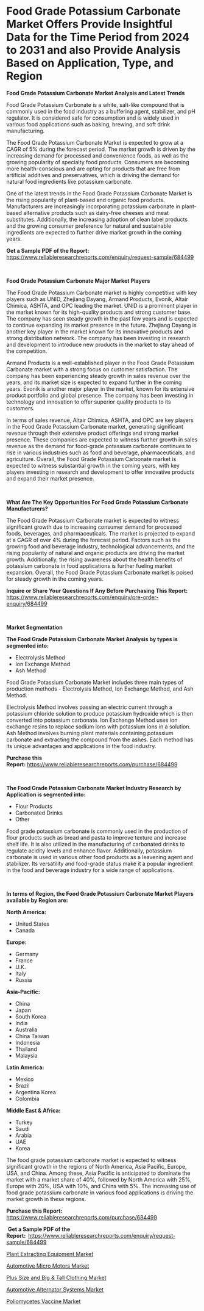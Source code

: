 <p><h1>Food Grade Potassium Carbonate Market Offers Provide Insightful Data for the Time Period from 2024 to 2031 and also Provide Analysis Based on Application, Type, and Region</h1></p><p><strong>Food Grade Potassium Carbonate Market Analysis and Latest Trends</strong></p>
<p><p>Food Grade Potassium Carbonate is a white, salt-like compound that is commonly used in the food industry as a buffering agent, stabilizer, and pH regulator. It is considered safe for consumption and is widely used in various food applications such as baking, brewing, and soft drink manufacturing.</p><p>The Food Grade Potassium Carbonate Market is expected to grow at a CAGR of 5% during the forecast period. The market growth is driven by the increasing demand for processed and convenience foods, as well as the growing popularity of specialty food products. Consumers are becoming more health-conscious and are opting for products that are free from artificial additives and preservatives, which is driving the demand for natural food ingredients like potassium carbonate.</p><p>One of the latest trends in the Food Grade Potassium Carbonate Market is the rising popularity of plant-based and organic food products. Manufacturers are increasingly incorporating potassium carbonate in plant-based alternative products such as dairy-free cheeses and meat substitutes. Additionally, the increasing adoption of clean label products and the growing consumer preference for natural and sustainable ingredients are expected to further drive market growth in the coming years.</p></p>
<p><strong>Get a Sample PDF of the Report:&nbsp;</strong> <a href="https://www.reliableresearchreports.com/enquiry/request-sample/684499">https://www.reliableresearchreports.com/enquiry/request-sample/684499</a></p>
<p>&nbsp;</p>
<p><strong>Food Grade Potassium Carbonate Major Market Players</strong></p>
<p><p>The Food Grade Potassium Carbonate market is highly competitive with key players such as UNID, Zhejiang Dayang, Armand Products, Evonik, Altair Chimica, ASHTA, and OPC leading the market. UNID is a prominent player in the market known for its high-quality products and strong customer base. The company has seen steady growth in the past few years and is expected to continue expanding its market presence in the future. Zhejiang Dayang is another key player in the market known for its innovative products and strong distribution network. The company has been investing in research and development to introduce new products in the market to stay ahead of the competition.</p><p>Armand Products is a well-established player in the Food Grade Potassium Carbonate market with a strong focus on customer satisfaction. The company has been experiencing steady growth in sales revenue over the years, and its market size is expected to expand further in the coming years. Evonik is another major player in the market, known for its extensive product portfolio and global presence. The company has been investing in technology and innovation to offer superior quality products to its customers.</p><p>In terms of sales revenue, Altair Chimica, ASHTA, and OPC are key players in the Food Grade Potassium Carbonate market, generating significant revenue through their extensive product offerings and strong market presence. These companies are expected to witness further growth in sales revenue as the demand for food-grade potassium carbonate continues to rise in various industries such as food and beverage, pharmaceuticals, and agriculture. Overall, the Food Grade Potassium Carbonate market is expected to witness substantial growth in the coming years, with key players investing in research and development to offer innovative products and expand their market presence.</p></p>
<p>&nbsp;</p>
<p><strong>What Are The Key Opportunities For Food Grade Potassium Carbonate Manufacturers?</strong></p>
<p><p>The Food Grade Potassium Carbonate market is expected to witness significant growth due to increasing consumer demand for processed foods, beverages, and pharmaceuticals. The market is projected to expand at a CAGR of over 4% during the forecast period. Factors such as the growing food and beverage industry, technological advancements, and the rising popularity of natural and organic products are driving the market growth. Additionally, the rising awareness about the health benefits of potassium carbonate in food applications is further fueling market expansion. Overall, the Food Grade Potassium Carbonate market is poised for steady growth in the coming years.</p></p>
<p><strong>Inquire or Share Your Questions If Any Before Purchasing This Report:</strong> <a href="https://www.reliableresearchreports.com/enquiry/pre-order-enquiry/684499">https://www.reliableresearchreports.com/enquiry/pre-order-enquiry/684499</a></p>
<p>&nbsp;</p>
<p><strong>Market Segmentation</strong></p>
<p><strong>The Food Grade Potassium Carbonate Market Analysis by types is segmented into:</strong></p>
<p><ul><li>Electrolysis Method</li><li>Ion Exchange Method</li><li>Ash Method</li></ul></p>
<p><p>Food Grade Potassium Carbonate Market includes three main types of production methods - Electrolysis Method, Ion Exchange Method, and Ash Method.</p><p>Electrolysis Method involves passing an electric current through a potassium chloride solution to produce potassium hydroxide which is then converted into potassium carbonate. Ion Exchange Method uses ion exchange resins to replace sodium ions with potassium ions in a solution. Ash Method involves burning plant materials containing potassium carbonate and extracting the compound from the ashes. Each method has its unique advantages and applications in the food industry.</p></p>
<p><strong>Purchase this Report:&nbsp;</strong><a href="https://www.reliableresearchreports.com/purchase/684499">https://www.reliableresearchreports.com/purchase/684499</a></p>
<p>&nbsp;</p>
<p><strong>The Food Grade Potassium Carbonate Market Industry Research by Application is segmented into:</strong></p>
<p><ul><li>Flour Products</li><li>Carbonated Drinks</li><li>Other</li></ul></p>
<p><p>Food grade potassium carbonate is commonly used in the production of flour products such as bread and pasta to improve texture and increase shelf life. It is also utilized in the manufacturing of carbonated drinks to regulate acidity levels and enhance flavor. Additionally, potassium carbonate is used in various other food products as a leavening agent and stabilizer. Its versatility and food-grade status make it a popular ingredient in the food and beverage industry for a wide range of applications.</p></p>
<p>&nbsp;</p>
<p><strong>In terms of Region, the Food Grade Potassium Carbonate Market Players available by Region are:</strong></p>
<p>
    <p> <strong> North America: </strong>
        <ul>
            <li>United States</li>
            <li>Canada</li>
        </ul>
        </p> 
    <p> <strong> Europe: </strong>
        <ul>
            <li>Germany</li>
            <li>France</li>
            <li>U.K.</li>
            <li>Italy</li>
            <li>Russia</li>
        </ul>
        </p> 
    <p> <strong> Asia-Pacific: </strong>
        <ul>
            <li>China</li>
            <li>Japan</li>
            <li>South Korea</li>
            <li>India</li>
            <li>Australia</li>
            <li>China Taiwan</li>
            <li>Indonesia</li>
            <li>Thailand</li>
            <li>Malaysia</li>
        </ul>
        </p> 
    <p> <strong> Latin America: </strong>
        <ul>
            <li>Mexico</li>
            <li>Brazil</li>
            <li>Argentina Korea</li>
            <li>Colombia</li>
        </ul>
        </p> 
    <p> <strong> Middle East & Africa: </strong>
        <ul>
            <li>Turkey</li>
            <li>Saudi</li>
            <li>Arabia</li>
            <li>UAE</li>
            <li>Korea</li>
        </ul>
    </p>
    </p>
<p><p>The food grade potassium carbonate market is expected to witness significant growth in the regions of North America, Asia Pacific, Europe, USA, and China. Among these, Asia Pacific is anticipated to dominate the market with a market share of 40%, followed by North America with 25%, Europe with 20%, USA with 10%, and China with 5%. The increasing use of food grade potassium carbonate in various food applications is driving the market growth in these regions.</p></p>
<p><strong>Purchase this Report: </strong><a href="https://www.reliableresearchreports.com/purchase/684499">https://www.reliableresearchreports.com/purchase/684499</a></p>
<p>&nbsp;<strong>Get a Sample PDF of the Report:&nbsp;&nbsp;</strong><a href="https://www.reliableresearchreports.com/enquiry/request-sample/684499">https://www.reliableresearchreports.com/enquiry/request-sample/684499</a></p>
<p><strong></strong></p>
<p><p><a href="https://spotless-saver-8fd.notion.site/Plant-Extracting-Equipment-Market-Size-Growth-and-Forecast-from-2024-2031-38b2f2e06a8c4327a4872fdfffd8b21f">Plant Extracting Equipment Market</a></p><p><a href="https://view.publitas.com/reportprime-1/automotive-micro-motors-market-size-and-growth-market-segmentation-regional-and-country-breakdowns-and-market-trends-for-period-from-2024-2031/">Automotive Micro Motors Market</a></p><p><a href="https://gentle-editor-9db.notion.site/Plus-Size-and-Big-Tall-Clothing-Market-Growth-Market-Trends-COVID-19-Impact-and-Forecasts-for-p-af601c31943c4b66ac20a86a80b26a45">Plus Size and Big & Tall Clothing Market</a></p><p><a href="https://view.publitas.com/reportprime-1/automotive-alternator-systems-market-challenges-opportunities-and-growth-drivers-and-major-market-players-forecasted-for-period-from-2024-2031/">Automotive Alternator Systems Market</a></p><p><a href="https://frill-swim-3cd.notion.site/Poliomycetes-Vaccine-Market-Insights-Market-Players-and-Forecast-Till-2031-3b1b57b1ca3c4a5397cc1b9c64f75b94">Poliomycetes Vaccine Market</a></p></p>